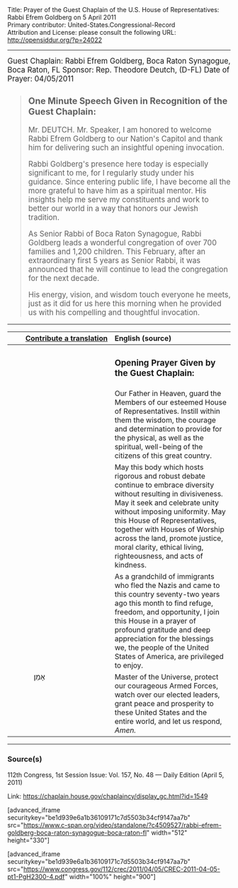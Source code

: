 <html>
<head></head>
<body>
Title: Prayer of the Guest Chaplain of the U.S. House of Representatives: Rabbi Efrem Goldberg on 5 April 2011<br />
Primary contributor: United-States.Congressional-Record<br />
Attribution and License: please consult the following URL: <a href="http://opensiddur.org/?p=24022">http://opensiddur.org/?p=24022</a>
<p />
<hr />

<div class="english" style="font-size:1.2em;">
Guest Chaplain: Rabbi Efrem Goldberg, Boca Raton Synagogue, Boca Raton, FL
Sponsor: Rep. Theodore Deutch, (D-FL)
Date of Prayer: 04/05/2011

<blockquote>
<h3>One Minute Speech Given in Recognition of the Guest Chaplain:</h3>

Mr. DEUTCH. Mr. Speaker, I am honored to welcome Rabbi Efrem Goldberg to our Nation's Capitol and thank him for delivering such an insightful opening invocation.

Rabbi Goldberg's presence here today is especially significant to me, for I regularly study under his guidance. Since entering public life, I have become all the more grateful to have him as a spiritual mentor. His insights help me serve my constituents and work to better our world in a way that honors our Jewish tradition.

As Senior Rabbi of Boca Raton Synagogue, Rabbi Goldberg leads a wonderful congregation of over 700 families and 1,200 children. This February, after an extraordinary first 5 years as Senior Rabbi, it was announced that he will continue to lead the congregation for the next decade.

His energy, vision, and wisdom touch everyone he meets, just as it did for us here this morning when he provided us with his compelling and thoughtful invocation.
</blockquote>
</div>

<hr />

<table style="margin-left: auto;margin-right: auto;" class="draggable">
<thead><tr><th id="x" style="text-align: right;"><a href="/contributing/upload/">Contribute a translation</a></th><th style="text-align: left;">English (source)</th></tr></thead>
<tbody>
<tr><td style="vertical-align:top;" width="46%">
<div class="liturgy"><span lang="he">

</span></div></td>
 
<td style="vertical-align:top;" width="53%">
<div class="english">
<h3>Opening Prayer Given by the Guest Chaplain:</h3>
</div></td></tr>


<tr><td style="vertical-align:top;" width="46%">
<div class="liturgy"><span lang="he">

</span></div></td>
 
<td style="vertical-align:top;" width="53%">
<div class="english">
Our Father in Heaven, 
guard the Members of our esteemed House of Representatives.
Instill within them the wisdom, 
the courage 
and determination 
to provide for the physical, as well as the spiritual, well-being 
of the citizens of this great country.
</div></td></tr>


<tr><td style="vertical-align:top;" width="46%">
<div class="liturgy"><span lang="he">

</span></div></td>
 
<td style="vertical-align:top;" width="53%">
<div class="english">
May this body which hosts rigorous and robust debate 
continue to embrace diversity 
without resulting in divisiveness. 
May it seek and celebrate unity 
without imposing uniformity. 
May this House of Representatives, 
together with Houses of Worship across the land, 
promote justice, 
moral clarity, 
ethical living, 
righteousness, 
and acts of kindness.
</div></td></tr>


<tr><td style="vertical-align:top;" width="46%">
<div class="liturgy"><span lang="he">

</span></div></td>
 
<td style="vertical-align:top;" width="53%">
<div class="english">
As a grandchild of immigrants 
who fled the Nazis 
and came to this country seventy-two years ago this month 
to find refuge, 
freedom, 
and opportunity, 
I join this House in a prayer of profound gratitude 
and deep appreciation 
for the blessings we, 
the people of the United States of America, 
are privileged to enjoy.
</div></td></tr>


<tr><td style="vertical-align:top;" width="46%">
<div class="liturgy"><span lang="he">
&nbsp;
&nbsp;
&nbsp;
&nbsp;
&nbsp;
&nbsp;
אָמֵן׃
</span></div></td>
 
<td style="vertical-align:top;" width="53%">
<div class="english">
Master of the Universe, 
protect our courageous Armed Forces, 
watch over our elected leaders, 
grant peace and prosperity to these United States
 and the entire world, 
 and let us respond, 
<em>Amen.</em>
</div></td></tr>
</tbody></table>

<hr />

<h3>Source(s)</h3>

112th Congress, 1st Session
Issue: Vol. 157, No. 48 — Daily Edition (April 5, 2011)

Link: <a href="https://chaplain.house.gov/chaplaincy/display_gc.html?id=1549">https://chaplain.house.gov/chaplaincy/display_gc.html?id=1549</a>

[advanced_iframe securitykey="be1d939e6a1b36109171c7d5503b34cf9147aa7b" src="https://www.c-span.org/video/standalone/?c4509527/rabbi-efrem-goldberg-boca-raton-synagogue-boca-raton-fl" width="512" height="330"]

[advanced_iframe securitykey="be1d939e6a1b36109171c7d5503b34cf9147aa7b" src="https://www.congress.gov/112/crec/2011/04/05/CREC-2011-04-05-pt1-PgH2300-4.pdf" width="100%" height="900"]
</body>
</html>